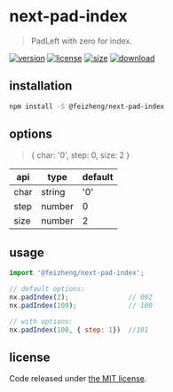 # next-pad-index
> PadLeft with zero for index.

[![version][version-image]][version-url]
[![license][license-image]][license-url]
[![size][size-image]][size-url]
[![download][download-image]][download-url]

## installation
```bash
npm install -S @feizheng/next-pad-index
```

## options
> { char: '0', step: 0, size: 2 }

| api  | type   | default |
| ---- | ------ | ------- |
| char | string | '0'     |
| step | number | 0       |
| size | number | 2       |

## usage
```js
import '@feizheng/next-pad-index';

// default options:
nx.padIndex(2);               // 002
nx.padIndex(100);             // 100

// with options:
nx.padIndex(100, { step: 1})  //101
```

## license
Code released under [the MIT license](https://github.com/afeiship/next-pad-index/blob/master/LICENSE.txt).

[version-image]: https://img.shields.io/npm/v/@feizheng/next-pad-index
[version-url]: https://npmjs.org/package/@feizheng/next-pad-index

[license-image]: https://img.shields.io/npm/l/@feizheng/next-pad-index
[license-url]: https://github.com/afeiship/next-pad-index/blob/master/LICENSE.txt

[size-image]: https://img.shields.io/bundlephobia/minzip/@feizheng/next-pad-index
[size-url]: https://github.com/afeiship/next-pad-index/blob/master/dist/next-pad-index.min.js

[download-image]: https://img.shields.io/npm/dm/@feizheng/next-pad-index
[download-url]: https://www.npmjs.com/package/@feizheng/next-pad-index

